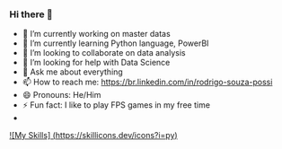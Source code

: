 ### Hi there 👋
<!--
**possi-rodrigo/possi-rodrigo** is a ✨ _special_ ✨ repository because its `README.md` (this file) appears on your GitHub profile.
Here are some ideas to get you started:
-->
- 🔭 I’m currently working on master datas
- 🌱 I’m currently learning Python language, PowerBI
- 👯 I’m looking to collaborate on data analysis
- 🤔 I’m looking for help with Data Science
- 💬 Ask me about everything
- 📫 How to reach me: https://br.linkedin.com/in/rodrigo-souza-possi
- 😄 Pronouns: He/Him
- ⚡ Fun fact: I like to play FPS games in my free time
- 
[![My Skills] (https://skillicons.dev/icons?i=py)](https://skillicons.dev)
